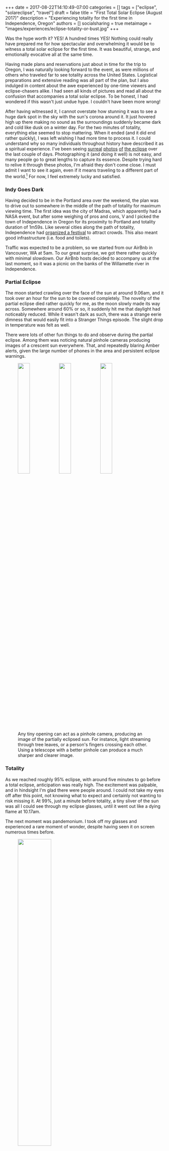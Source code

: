 +++
date = 2017-08-22T14:10:49-07:00
categories = []
tags = ["eclipse", "solareclipse", "travel"]
draft = false
title = "First Total Solar Eclipse (August 2017)"
description = "Experiencing totality for the first time in Independence, Oregon"
authors = []
socialsharing = true
metaimage = "images/experiences/eclipse-totality-or-bust.jpg"
+++

Was the hype worth it? YES! A hundred times YES! Nothing could really have prepared
me for how spectacular and overwhelming it would be to witness a total solar eclipse
for the first time. It was beautiful, strange, and emotionally evocative
all at the same time.

Having made plans and reservations just about in time for the trip to Oregon, I was
naturally looking forward to the event, as were millions of others who traveled
far to see totality across the United States. Logistical preparations and extensive
reading was all part of the plan, but I also indulged in content about the awe experienced by
one-time viewers and eclipse-chasers alike. I had seen all kinds of pictures
and read all about the confusion that
accompanies a total solar eclipse. To be honest, I had wondered
if this wasn't just undue hype. I couldn't have been more wrong!

After having witnessed it, I cannot overstate how stunning it was to see a huge dark spot
in the sky with the sun's corona around it. It just hovered high up there making no sound
as the surroundings suddenly became dark and cold like dusk on a winter day. For the
two minutes of totality, everything else seemed to stop mattering. When it ended
(and it did end rather quickly), I was left wishing I had more time to
process it. I could understand why so many individuals throughout history have described it as
a spiritual experience. I've been seeing
[surreal](https://twitter.com/markwgraves/status/899698722560327680)
[photos](https://twitter.com/monikabielskyte/status/899749702417227776)
[of](https://twitter.com/Bill_Gross/status/899763856779599872)
[the eclipse](http://www.nationalgeographic.com/photography/proof/2017/08/solar-eclipse-sun-moon-photos-us/) over the last couple of days.
Photographing it (and doing it well) is not easy, and many people go to great
lengths to capture its essence. Despite trying hard to relive it through these photos,
I'm afraid they don't come close. I must admit I want to see it again, even if it
means traveling to a different part of the world.[^1] For now, I feel extremely
lucky and satisfied.

### Indy Goes Dark

Having decided to be in the Portland area over the weekend, the plan was to drive out
to somewhere in the middle of the path of totality for maximum viewing time. The first
idea was the city of Madras, which apparently had a NASA event, but after some
weighing of pros and cons, V and I picked the town of Independence in Oregon for
its proximity
to Portland and totality duration of 1m59s. Like several cities along the path of totality,
Independence had [organized a festival](http://independencegoesdark.com/) to attract crowds.
This also meant good infrastructure (i.e. food and toilets).

Traffic was expected to be a problem, so we started from our AirBnb in Vancouver, WA at 5am.
To our great surprise, we got there rather quickly with minimal slowdown. Our AirBnb hosts
decided to accompany us at the last moment, so it was a picnic on the banks of the
Willamette river in Independence.

### Partial Eclipse

The moon started crawling over the face of the sun at around 9.06am, and it took over an
hour for the sun to be covered completely. The novelty of the partial eclipse
died rather quickly for me, as the moon slowly made its way across.
Somewhere around 60% or so, it suddenly hit me that daylight had
noticeably reduced. While it wasn't dark as such, there was a strange eerie dimness
that would easily fit into a Stranger Things episode. The slight drop in
temperature was felt as well.

There were lots of other fun things to do and observe during the partial eclipse.
Among them was noticing natural pinhole cameras producing images
of a crescent sun everywhere. That, and repeatedly blaring Amber alerts, given the large number
of phones in the area and persistent eclipse warnings.

<figure>
    <img data-action="zoom" src="/images/experiences/eclipse-tree-crescents.jpg" style="width:30%;"></img>
    <img data-action="zoom" src="/images/experiences/eclipse-hand-crescents.jpg" style="width:30%;"></img>
    <img data-action="zoom" src="/images/experiences/eclipse-telescope-crescents.jpg" style="width:30%;"></img>
    <figcaption>Any tiny opening can act as a pinhole camera, producing an image of the partially eclipsed sun. For instance, light streaming through tree leaves, or a person's fingers crossing each other. Using a telescope with a better pinhole can produce a much sharper and clearer image.</figcaption>
</figure>

### Totality

As we reached roughly 95% eclipse, with around five minutes to go before a total eclipse,
anticipation was really high. The excitement was palpable, and in hindsight I'm
glad there were people around. I could not take my eyes off after this point,
not knowing what to expect and certainly not wanting to risk missing it. At 99%,
just a minute before totality, a tiny sliver of the sun was all I could see through
my eclipse glasses, until it went out like a dying flame at 10.17am.

The next moment was pandemonium. I took off my glasses and experienced a rare
moment of wonder, despite having seen it on
screen numerous times before.

<figure>
    <img data-action="zoom" src="/images/experiences/eclipse-totality-image.jpg" style="width:50%;"></img>
    <figcaption>This is a sorry image, the best my phone camera could capture in the moment. I didn't prepare to photograph any more because I only wanted to experience it this time.</figcaption>
</figure>

I'm sure the others were experiencing similar
overwhelming awe, the kind I thought would be reserved for when (if) aliens
landed on earth.
My experience of the moment was deeply inwards and personal. I didn't want to talk to
anyone during it, or right after.
I wish I had better words, but I found [two](https://www.youtube.com/watch?v=kYlAK17H_WU) [videos](https://www.youtube.com/watch?v=yGFOePz4r7g) that helped capture some of the
magic.

<figure>
    <img data-action="zoom" src="/images/experiences/eclipse-during-totality.jpg" style="width:40%;"></img>
    <img data-action="zoom" src="/images/experiences/eclipse-after-totality.jpg" style="width:40%;"></img>
    <figcaption>Photo at 10.18am (during totality) of the park I was at, and at 10.19am (right after totality).</figcaption>
</figure>

Something about the eclipse brings out visceral reactions from people. This was the case
for everyone around me.
I was on the verge of tears after it ended, and I don't really know why. If I had more
time to process and reflect then, I might as well have cried. Unfortunately, we
had to drive out ASAP to make our flight out of Portland (we missed it, but that story
does not belong here).

<figure>
    <img data-action="zoom" src="/images/experiences/eclipse-totality-leading-up.gif" style="width:100%;"></img>
    <figcaption>Roughly 16 seconds leading up to totality. Look closely and you'll see a star appear towards the end at 8 'o clock from the sun (shot on a GoPro mounted on my head and I wasn't trying to keep it stable)</figcaption>
</figure>

In conclusion, I will say this -- if you're one of the people who haven't seen a
total eclipse of the sun before, and question the hype around it, then I know where
you're coming from. And I know you'll change your mind when you see it, like
everyone else including me. To quote eclipse chaser [Fred Espenak](https://www.vox.com/science-and-health/2017/8/10/16114762/total-solar-eclipse-chasers-2017)

<div class="custom-quote">
  <h1 class="icon-quote-left"></i></h1>
  <p>The difference between a 99 percent eclipse and a 100 percent total eclipse is enormous. I like to use the analogy [that] it's like getting five out of six numbers right on the jackpot. If you got five out of six, you were close, but you lost. ... Only 100 percent counts.
  </p>
</div>

[^1]: On that note, I feel similarly about other celestial objects and events too. For instance, seeing the rings of Saturn with a telescope still excites me more than seeing the brilliant images we now have access to with a simple Google search.